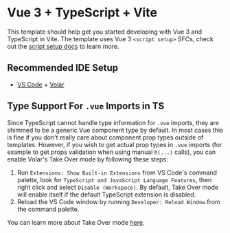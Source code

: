 # Vue 3 + TypeScript + Vite

This template should help get you started developing with Vue 3 and TypeScript in Vite. The template uses Vue 3 `<script setup>` SFCs, check out the [script setup docs](https://v3.vuejs.org/api/sfc-script-setup.html#sfc-script-setup) to learn more.

## Recommended IDE Setup

- [VS Code](https://code.visualstudio.com/) + [Volar](https://marketplace.visualstudio.com/items?itemName=Vue.volar)

## Type Support For `.vue` Imports in TS

Since TypeScript cannot handle type information for `.vue` imports, they are shimmed to be a generic Vue component type by default. In most cases this is fine if you don't really care about component prop types outside of templates. However, if you wish to get actual prop types in `.vue` imports (for example to get props validation when using manual `h(...)` calls), you can enable Volar's Take Over mode by following these steps:

1. Run `Extensions: Show Built-in Extensions` from VS Code's command palette, look for `TypeScript and JavaScript Language Features`, then right click and select `Disable (Workspace)`. By default, Take Over mode will enable itself if the default TypeScript extension is disabled.
2. Reload the VS Code window by running `Developer: Reload Window` from the command palette.

You can learn more about Take Over mode [here](https://github.com/johnsoncodehk/volar/discussions/471).

<!--
  TODO:
  - decouple into files
  - next: square, outer, max

  API design
  - props
    left: 'normal' | 'outer' | 'max'
    right: 'normal' | 'outer' | 'max'
    shown: true | false
    expanded: true | false
    layout: 'normal' | 'large' | 'square'
    leftResponsive: true | false
    rightResponsive: true | false
    warning: true | false
  - slots
    left
    right
    expanded
    expanded-left
    expanded-right
  - events
  Internal design
  - structure
    content: shown -> warning
      left: shown -> normal|outer|max, leftResponsive
        bg-left: cover left
      right: shown -> normal|outer|max, rightResponsive
        bg-right: cover right
      main: shown -> expanded -> normal|large|square
        main-left
        main-right
        bg-main: cover main
  - transition
    warning
      shake
    show
      fg(translate(bouncing) + blur)
      bg(size/translate(bouncing) + blobbing)
    expand
      fg(opacity + blur + scale(bouncing))
      bg(radius + size(bouncing))
      left/right(scale/translate(bouncing))
    note
      don't bounce (top line, scale down) to avoid explosing forbidden zone
-->
